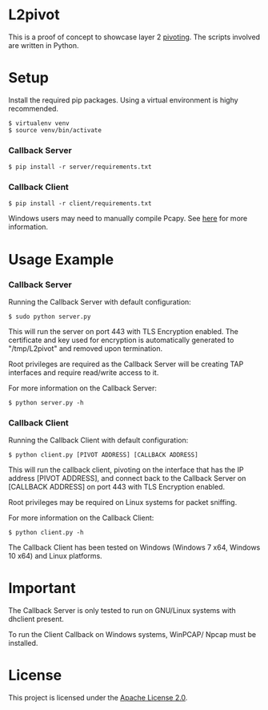 # L2pivot
This is a proof of concept to showcase layer 2 [pivoting](https://en.wikipedia.org/wiki/Exploit_(computer_security)#Pivoting). The scripts involved are written in Python.


# Setup
Install the required pip packages. Using a virtual environment is highy recommended.
```
$ virtualenv venv
$ source venv/bin/activate
```

### Callback Server
```
$ pip install -r server/requirements.txt
```

### Callback Client
```
$ pip install -r client/requirements.txt
```

Windows users may need to manually compile Pcapy. See [here](https://github.com/CoreSecurity/pcapy/wiki/Compiling-Pcapy-on-Windows-Guide) for more information.


# Usage Example
### Callback Server
Running the Callback Server with default configuration:
```
$ sudo python server.py
```
This will run the server on port 443 with TLS Encryption enabled. The certificate and key used for encryption is automatically generated to "/tmp/L2pivot" and removed upon termination.

Root privileges are required as the Callback Server will be creating TAP interfaces and require read/write access to it.

For more information on the Callback Server:
```
$ python server.py -h
```

### Callback Client
Running the Callback Client with default configuration:
```
$ python client.py [PIVOT ADDRESS] [CALLBACK ADDRESS]
```
This will run the callback client, pivoting on the interface that has the IP address [PIVOT ADDRESS], and connect back to the Callback Server on [CALLBACK ADDRESS] on port 443 with TLS Encryption enabled.

Root privileges may be required on Linux systems for packet sniffing.

For more information on the Callback Client:
```
$ python client.py -h
```

The Callback Client has been tested on Windows (Windows 7 x64, Windows 10 x64) and Linux platforms.


# Important
The Callback Server is only tested to run on GNU/Linux systems with dhclient present.

To run the Client Callback on Windows systems, WinPCAP/ Npcap must be installed.


# License
This project is licensed under the [Apache License 2.0](LICENSE).